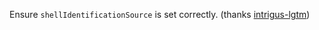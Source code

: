 Ensure `shellIdentificationSource` is set correctly. (thanks [intrigus-lgtm](https://github.com/intrigus-lgtm))
